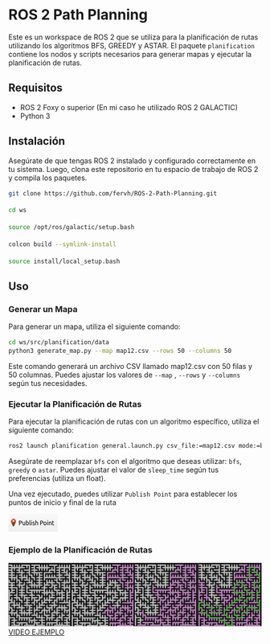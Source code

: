 # ROS 2 Path Planning

Este es un workspace de ROS 2 que se utiliza para la planificación de rutas utilizando los algoritmos BFS, GREEDY y ASTAR. El paquete `planification` contiene los nodos y scripts necesarios para generar mapas y ejecutar la planificación de rutas.

## Requisitos

- ROS 2 Foxy o superior (En mi caso he utilizado ROS 2 GALACTIC)
- Python 3


## Instalación

Asegúrate de que tengas ROS 2 instalado y configurado correctamente en tu sistema. Luego, clona este repositorio en tu espacio de trabajo de ROS 2 y compila los paquetes.

```bash
git clone https://github.com/fervh/ROS-2-Path-Planning.git

cd ws

source /opt/ros/galactic/setup.bash

colcon build --symlink-install

source install/local_setup.bash
```

## Uso

### Generar un Mapa

Para generar un mapa, utiliza el siguiente comando:
```bash
cd ws/src/planification/data
python3 generate_map.py --map map12.csv --rows 50 --columns 50
```
Este comando generará un archivo CSV llamado map12.csv con 50 filas y 50 columnas. Puedes ajustar los valores de `--map` , `--rows` y `--columns` según tus necesidades.

### Ejecutar la Planificación de Rutas

Para ejecutar la planificación de rutas con un algoritmo específico, utiliza el siguiente comando:
```bash
ros2 launch planification general.launch.py csv_file:=map12.csv mode:=bfs sleep_time:=0.01
```
Asegúrate de reemplazar `bfs` con el algoritmo que deseas utilizar: `bfs`, `greedy` o `astar`. Puedes ajustar el valor de `sleep_time` según tus preferencias (utiliza un float).

Una vez ejecutado, puedes utilizar `Publish Point` para establecer los puntos de inicio y final de la ruta

![Publish Point](/media/img1.png)

### Ejemplo de la Planificación de Rutas
![Ejemplo](/media/img6.png)
[VIDEO EJEMPLO](/media/video1.mp4)
